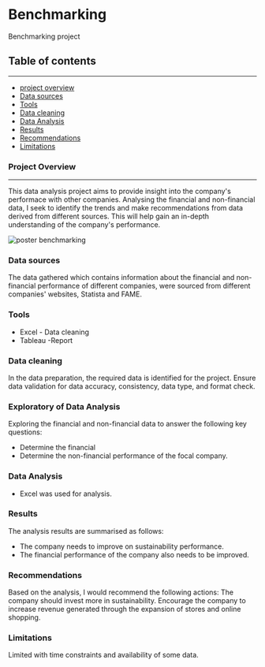 # Benchmarking
Benchmarking project

## Table of contents
---
- [project overview](#project-overview)
- [Data sources](#data-sources)
- [Tools](#tools)
- [Data cleaning](#data-cleaning)
- [Data Analysis](#data-analysis)
- [Results](#results)
- [Recommendations](#recommendations)
- [Limitations](#limitations) 


### Project Overview
---

This data analysis project aims to provide insight into the company's performace with other companies. Analysing the financial and non-financial data, I seek to identify the trends and make  recommendations from  data derived from different sources. This will help gain an in-depth understanding of the company's performance.

![poster benchmarking](https://github.com/taiwoamao1/Benchmarking/assets/112169247/bc9bfb04-faeb-4071-8192-94dc7fa25b6f)



### Data sources
The data gathered which contains information about the financial and non-financial performance of different  companies, were sourced from different companies' websites, Statista and FAME.

### Tools

- Excel - Data cleaning 
- Tableau -Report

### Data cleaning 
In the data preparation, the required data is identified for the project.
Ensure data validation for data accuracy, consistency, data type, and format check.

### Exploratory of Data Analysis 
Exploring the financial and non-financial data to answer the following key questions:
- Determine the financial
- Determine the non-financial performance of the focal company.

### Data Analysis
- Excel was used for analysis.

### Results
  The analysis results are summarised as follows:
  - The company needs to improve on sustainability performance.
  - The financial performance of the company also needs to be improved.

### Recommendations
Based on the analysis, I would recommend the following actions:
The company should invest more in sustainability.
Encourage the company to increase revenue generated through the expansion of stores and  online shopping. 

### Limitations 
Limited with time constraints and availability of some data. 





  
  
